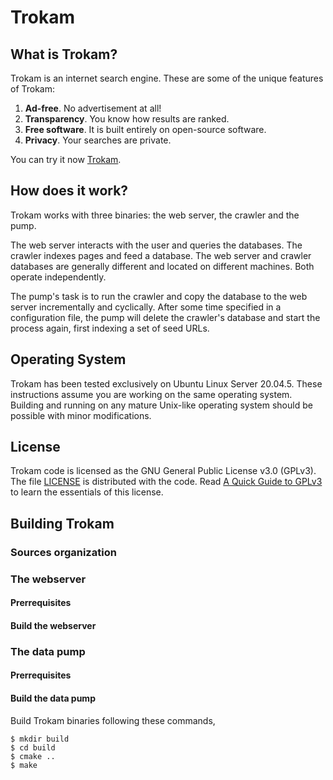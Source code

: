 # Trokam

## What is Trokam?

Trokam is an internet search engine. These are some of the unique features of Trokam:

1. **Ad-free**. No advertisement at all!
2. **Transparency**. You know how results are ranked.
3. **Free software**. It is built entirely on open-source software.
4. **Privacy**. Your searches are private.

You can try it now [Trokam](http://trokam.com/).

## How does it work?

Trokam works with three binaries: the web server, the crawler and the pump.

The web server interacts with the user and queries the databases. The crawler indexes pages and feed a database. The web server and crawler databases are generally different and located on different machines. Both operate independently.

The pump's task is to run the crawler and copy the database to the web server incrementally and cyclically. After some time specified in a configuration file, the pump will delete the crawler's database and start the process again, first indexing a set of seed URLs.

## Operating System

Trokam has been tested exclusively on Ubuntu Linux Server 20.04.5.
These instructions assume you are working on the same operating system.
Building and running on any mature Unix-like operating system should be possible with minor modifications.

## License

Trokam code is licensed as the GNU General Public License v3.0 (GPLv3). The file [LICENSE](https://github.com/trokam/step3.trokam.com/blob/master/LICENSE) is distributed with the code. Read [A Quick Guide to GPLv3](https://www.gnu.org/licenses/quick-guide-gplv3.html) to learn the essentials of this license.

## Building Trokam

### Sources organization


### The webserver

#### Prerrequisites



#### Build the webserver


### The data pump


#### Prerrequisites


#### Build the data pump



Build Trokam binaries following these commands,

    $ mkdir build
    $ cd build
    $ cmake ..
    $ make



